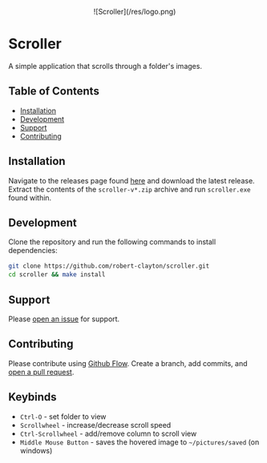 <!-- center div -->

<p align="center">
    ![Scroller](/res/logo.png)
</p>


# Scroller

A simple application that scrolls through a folder's images.

## Table of Contents

- [Installation](#installation)
- [Development](#development)
- [Support](#support)
- [Contributing](#contributing)

## Installation

Navigate to the releases page found [here](https://github.com/robert-clayton/scroller/releases) and download the latest release. Extract the contents of the `scroller-v*.zip` archive and run `scroller.exe` found within.

## Development

Clone the repository and run the following commands to install dependencies:

```sh
git clone https://github.com/robert-clayton/scroller.git
cd scroller && make install
```

## Support

Please [open an issue](https://github.com/robert-clayton/scroller/issues/new) for support.

## Contributing

Please contribute using [Github Flow](https://guides.github.com/introduction/flow/). Create a branch, add commits, and [open a pull request](https://github.com/robert-clayton/scroller/compare/).

## Keybinds

- `Ctrl-O` - set folder to view
- `Scrollwheel` - increase/decrease scroll speed
- `Ctrl-Scrollwheel` - add/remove column to scroll view
- `Middle Mouse Button` - saves the hovered image to `~/pictures/saved` (on windows)
